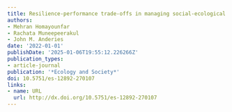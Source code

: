 ```yaml
---
title: Resilience-performance trade-offs in managing social-ecological systems
authors:
- Mehran Homayounfar
- Rachata Muneepeerakul
- John M. Anderies
date: '2022-01-01'
publishDate: '2025-01-06T19:55:12.226266Z'
publication_types:
- article-journal
publication: '*Ecology and Society*'
doi: 10.5751/es-12892-270107
links:
- name: URL
  url: http://dx.doi.org/10.5751/es-12892-270107
---
```

